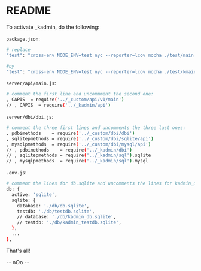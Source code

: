 # README

To activate _kadmin, do the following:

`package.json`:
```bash
# replace
"test": "cross-env NODE_ENV=test nyc --reporter=lcov mocha ./test/main.js --exit",

#by
"test": "cross-env NODE_ENV=test nyc --reporter=lcov mocha ./test/kmain.js --exit",
```

`server/api/main.js`:
```bash
# comment the first line and uncommment the second one:
, CAPIS  = require('../_custom/api/v1/main')
// , CAPIS  = require('../_kadmin/api')
```

`server/dbi/dbi.js`:
```bash
# comment the three first lines and uncomments the three last ones:
, pdbimethods    = require('../_custom/dbi/dbi')
, sqlitepmethods = require('../_custom/dbi/sqlite/api')
, mysqlpmethods  = require('../_custom/dbi/mysql/api')
// , pdbimethods    = require('../_kadmin/dbi')
// , sqlitepmethods = require('../_kadmin/sql').sqlite
// , mysqlpmethods  = require('../_kadmin/sql').mysql
```

`.env.js`:
```bash
# comment the lines for db.sqlite and uncomments the lines for kadmin_db.sqlite:
db: {
  active: 'sqlite',
  sqlite: {
    database: './db/db.sqlite',
    testdb: './db/testdb.sqlite',
    // database: './db/kadmin_db.sqlite',
    // testdb: './db/kadmin_testdb.sqlite',
  },
  ...
},
```

That's all!

-- oOo --
